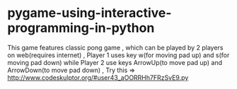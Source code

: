 # pygame-using-interactive-programming-in-python
This game features classic pong game , which can be played by 2 players on web(requires internet) , Player 1 uses key w(for moving 
pad up) and s(for moving pad down) while Player 2 use keys ArrowUp(to move pad up) and ArrowDown(to move pad down) , Try this =>
http://www.codeskulptor.org/#user43_aOORRHh7FRzSvE9.py
